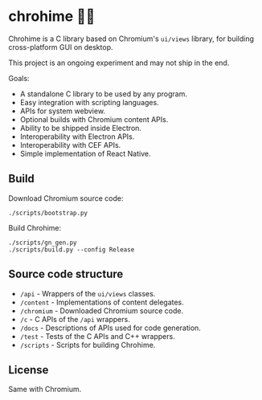 # chrohime 👸🏾

Chrohime is a C library based on Chromium's `ui/views` library, for building
cross-platform GUI on desktop.

This project is an ongoing experiment and may not ship in the end.

Goals:

* A standalone C library to be used by any program.
* Easy integration with scripting languages.
* APIs for system webview.
* Optional builds with Chromium content APIs.
* Ability to be shipped inside Electron.
* Interoperability with Electron APIs.
* Interoperability with CEF APIs.
* Simple implementation of React Native.

## Build

Download Chromium source code:

```
./scripts/bootstrap.py
```

Build Chrohime:

```
./scripts/gn_gen.py
./scripts/build.py --config Release
```

## Source code structure

* `/api` - Wrappers of the `ui/views` classes.
* `/content` - Implementations of content delegates.
* `/chromium` - Downloaded Chromium source code.
* `/c` - C APIs of the `/api` wrappers.
* `/docs` - Descriptions of APIs used for code generation.
* `/test` - Tests of the C APIs and C++ wrappers.
* `/scripts` - Scripts for building Chrohime.

## License

Same with Chromium.
